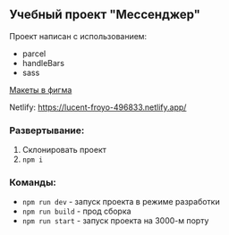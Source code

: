 ## Учебный проект "Мессенджер"
Проект написан с использованием:

+ parcel
+ handleBars
+ sass

[Макеты в фигма](https://www.figma.com/file/ebtuEKFGeyZCVSTgLT8i8Z/Untitled?node-id=0%3A1&t=rQNavFykDeFsGpNy-0)

Netlify: https://lucent-froyo-496833.netlify.app/

### Развертывание:
1) Склонировать проект
2) ```npm i```

### Команды:
+ ```npm run dev``` - запуск проекта в режиме разработки
+ ```npm run build``` - прод сборка
+ ```npm run start``` - запуск проекта на 3000-м порту